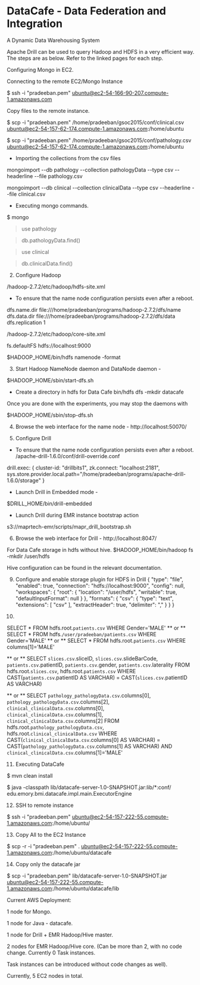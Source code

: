 # DataCafe - Data Federation and Integration
A Dynamic Data Warehousing System

Apache Drill can be used to query Hadoop and HDFS in a very efficient way. The steps are as below. Refer to the linked pages for each step.

 Configuring Mongo in EC2.

Connecting to the remote EC2/Mongo Instance

 $ ssh -i "pradeeban.pem" ubuntu@ec2-54-166-90-207.compute-1.amazonaws.com

Copy files to the remote instance.

 $ scp -i "pradeeban.pem" /home/pradeeban/gsoc2015/conf/clinical.csv ubuntu@ec2-54-157-62-174.compute-1.amazonaws.com:/home/ubuntu

 $ scp -i "pradeeban.pem" /home/pradeeban/gsoc2015/conf/pathology.csv ubuntu@ec2-54-157-62-174.compute-1.amazonaws.com:/home/ubuntu


* Importing the collections from the csv files

 mongoimport --db pathology --collection pathologyData --type csv --headerline --file pathology.csv

 mongoimport --db clinical --collection clinicalData --type csv --headerline --file clinical.csv


* Executing mongo commands.

 $ mongo

 > use pathology

 > db.pathologyData.find()


 > use clinical

 > db.clinicalData.find()


2. Configure Hadoop 

 /hadoop-2.7.2/etc/hadoop/hdfs-site.xml
* To ensure that the name node configuration persists even after a reboot.

 <?xml version="1.0" encoding="UTF-8"?>
 <?xml-stylesheet type="text/xsl" href="configuration.xsl"?>

 <!-- Put site-specific property overrides in this file. -->
 <configuration>
 <property>
   <name>dfs.name.dir</name>
   <value>file:///home/pradeeban/programs/hadoop-2.7.2/dfs/name</value>
 </property>
 <property>
   <name>dfs.data.dir</name>
   <value>file:///home/pradeeban/programs/hadoop-2.7.2/dfs/data</value>
 </property>
 <property>
     <name>dfs.replication</name>
     <value>1</value>
 </property>

 </configuration>



/hadoop-2.7.2/etc/hadoop/core-site.xml

 <?xml version="1.0" encoding="UTF-8"?>
 <?xml-stylesheet type="text/xsl" href="configuration.xsl"?>


 <!-- Put site-specific property overrides in this file. -->
 <configuration>
     <property>
         <name>fs.defaultFS</name>
         <value>hdfs://localhost:9000</value>
     </property>
 </configuration>




  $HADOOP_HOME/bin/hdfs namenode -format



3. Start Hadoop NameNode daemon and DataNode daemon -

 $HADOOP_HOME/sbin/start-dfs.sh

* Create a directory in hdfs for Data Cafe
 bin/hdfs dfs -mkdir datacafe

Once you are done with the experiments, you may stop the daemons with

 $HADOOP_HOME/sbin/stop-dfs.sh


4. Browse the web interface for the name node - http://localhost:50070/


5. Configure Drill

* To ensure that the name node configuration persists even after a reboot.
 /apache-drill-1.6.0/conf/drill-override.conf

 drill.exec: {
     cluster-id: "drillbits1",
     zk.connect: "localhost:2181",
     sys.store.provider.local.path="/home/pradeeban/programs/apache-drill-1.6.0/storage"
 }

* Launch Drill in Embedded mode -

 $DRILL_HOME/bin/drill-embedded 


* Launch Drill during EMR instance bootstrap action

 s3://maprtech-emr/scripts/mapr_drill_bootstrap.sh


6. Browse the web interface for Drill - http://localhost:8047/

For Data Cafe storage in hdfs without hive.
 $HADOOP_HOME/bin/hadoop fs -mkdir       /user/hdfs

Hive configuration can be found in the relevant documentation.


9.  Configure and enable storage plugin for HDFS in Drill
 {
   "type": "file",
   "enabled": true,
   "connection": "hdfs://localhost:9000",
   "config": null,
   "workspaces": {
     "root": {
       "location": "/user/hdfs",
       "writable": true,
       "defaultInputFormat": null
     }
   },
   "formats": {
     "csv": {
       "type": "text",
       "extensions": [
         "csv"
       ],
       "extractHeader": true,
       "delimiter": ","
     }
   }
 }





10. 

 SELECT * FROM hdfs.root.`patients.csv` WHERE Gender='MALE'
 ** or **
 SELECT * FROM hdfs.`/user/pradeeban/patients.csv` WHERE Gender='MALE'
 ** or **
 SELECT * FROM hdfs.root.`patients.csv` WHERE columns[1]='MALE'

 ** or **
 SELECT `slices.csv`.sliceID, `slices.csv`.slideBarCode, `patients.csv`.patientID, `patients.csv`.gender, `patients.csv`.laterality 
 FROM hdfs.root.`slices.csv`, hdfs.root.`patients.csv`
 WHERE CAST(`patients.csv`.patientID AS VARCHAR) = CAST(`slices.csv`.patientID AS VARCHAR)

 ** or **
 SELECT `pathology_pathologyData.csv`.columns[0], `pathology_pathologyData.csv`.columns[2], `clinical_clinicalData.csv`.columns[0], `clinical_clinicalData.csv`.columns[1], `clinical_clinicalData.csv`.columns[2] 
 FROM hdfs.root.`pathology_pathologyData.csv`, hdfs.root.`clinical_clinicalData.csv`
 WHERE CAST(`clinical_clinicalData.csv`.columns[0] AS VARCHAR) = CAST(`pathology_pathologyData.csv`.columns[1] AS VARCHAR) AND `clinical_clinicalData.csv`.columns[1]='MALE'







11. Executing DataCafe

 $ mvn clean install

 $ java -classpath lib/datacafe-server-1.0-SNAPSHOT.jar:lib/*:conf/ edu.emory.bmi.datacafe.impl.main.ExecutorEngine


12. SSH to remote instance

 $ ssh -i "pradeeban.pem" ubuntu@ec2-54-157-222-55.compute-1.amazonaws.com:/home/ubuntu/


13. Copy All to the EC2 Instance

 $ scp -r -i "pradeeban.pem" . ubuntu@ec2-54-157-222-55.compute-1.amazonaws.com:/home/ubuntu/datacafe


14. Copy only the datacafe jar

 $ scp -i "pradeeban.pem" lib/datacafe-server-1.0-SNAPSHOT.jar ubuntu@ec2-54-157-222-55.compute-1.amazonaws.com:/home/ubuntu/datacafe/lib


Current AWS Deployment:

1 node for Mongo.

1 node for Java - datacafe.

1 node for Drill + EMR Hadoop/Hive master.

2 nodes for EMR Hadoop/Hive core. (Can be more than 2, with no code change. Currently 0 Task instances.

Task instances can be introduced without code changes as well).

Currently, 5 EC2 nodes in total.
